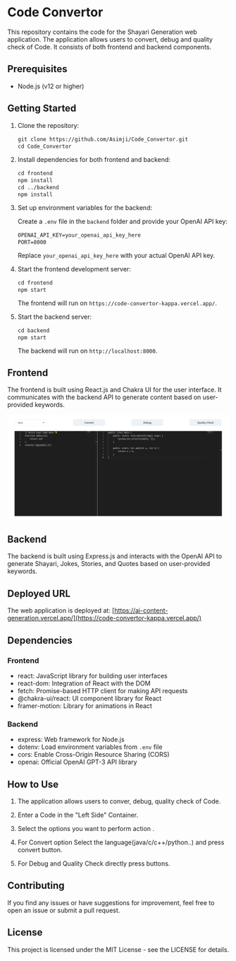 # Code Convertor

This repository contains the code for the Shayari Generation web application. The application allows users to convert, debug and quality check of Code. It consists of both frontend and backend components.

## Prerequisites

- Node.js (v12 or higher)

## Getting Started

1. Clone the repository:
    ```
    git clone https://github.com/Asimji/Code_Convertor.git
    cd Code_Convertor
    ```


2. Install dependencies for both frontend and backend:

    ```
    cd frontend
    npm install
    cd ../backend
    npm install
    ```


3. Set up environment variables for the backend:

    Create a `.env` file in the `backend` folder and provide your OpenAI API key:

    ```
    OPENAI_API_KEY=your_openai_api_key_here
    PORT=8000
    ```

    Replace `your_openai_api_key_here` with your actual OpenAI API key.

4. Start the frontend development server:

    ```
    cd frontend
    npm start
    ```

    The frontend will run on `https://code-convertor-kappa.vercel.app/`.

5. Start the backend server:

    ```
    cd backend
    npm start
    ```


    The backend will run on `http://localhost:8000`.

## Frontend

The frontend is built using React.js and Chakra UI for the user interface. It communicates with the backend API to generate content based on user-provided keywords.

![Homepage](./frontend/src/images/Screenshot%20(161).png)

## Backend

The backend is built using Express.js and interacts with the OpenAI API to generate Shayari, Jokes, Stories, and Quotes based on user-provided keywords.

## Deployed URL

The web application is deployed at: [https://ai-content-generation.vercel.app/](https://code-convertor-kappa.vercel.app/)

## Dependencies

### Frontend

- react: JavaScript library for building user interfaces
- react-dom: Integration of React with the DOM
- fetch: Promise-based HTTP client for making API requests
- @chakra-ui/react: UI component library for React
- framer-motion: Library for animations in React

### Backend

- express: Web framework for Node.js
- dotenv: Load environment variables from `.env` file
- cors: Enable Cross-Origin Resource Sharing (CORS)
- openai: Official OpenAI GPT-3 API library

## How to Use

1. The application allows users to conver, debug, quality check of Code.

2. Enter a Code in the "Left Side" Container.

3. Select the options you want to perform action .

4. For Convert option Select the language(java/c/c++/python..) and press convert button.

5. For Debug and Quality Check directly press buttons.


## Contributing

If you find any issues or have suggestions for improvement, feel free to open an issue or submit a pull request.

## License

This project is licensed under the MIT License - see the LICENSE for details.
